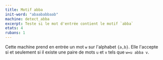 ```yaml
---
title: Motif abba
init-word: "abaababbaab"
machine: detect_abba
excerpt: Teste si le mot d'entrée contient le motif `abba`
etats: 4
rubans: 1
---
```

Cette machine prend en entrée un mot `w` sur l'alphabet `{a,b}`. Elle l'accepte si et seulement si il existe une paire de mots `u` et `v` tels que `w=u abba v`.

